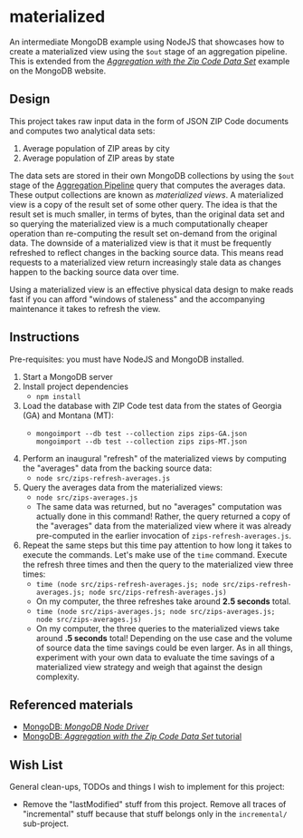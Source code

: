 # materialized

An intermediate MongoDB example using NodeJS that showcases how to create a materialized view using the `$out` stage of
an aggregation pipeline. This is extended from the [*Aggregation with the Zip Code Data Set*](https://docs.mongodb.com/manual/tutorial/aggregation-zip-code-data-set/)
example on the MongoDB website.

## Design

This project takes raw input data in the form of JSON ZIP Code documents and computes two analytical data sets:

1. Average population of ZIP areas by city
1. Average population of ZIP areas by state
   
The data sets are stored in their own MongoDB collections by using the `$out` stage of the [Aggregation Pipeline](https://docs.mongodb.com/manual/core/aggregation-pipeline/)
query that computes the averages data. These output collections are known as *materialized views*. A materialized view
is a copy of the result set of some other query. The idea is that the result set is much smaller, in terms of bytes, than
the original data set and so querying the materialized view is a much computationally cheaper operation than re-computing
the result set on-demand from the original data. The downside of a materialized view is that it must be frequently refreshed
to reflect changes in the backing source data. This means read requests to a materialized view return increasingly stale
data as changes happen to the backing source data over time.

Using a materialized view is an effective physical data design to make reads fast if you can afford "windows of staleness"
and the accompanying maintenance it takes to refresh the view. 

## Instructions

Pre-requisites: you must have NodeJS and MongoDB installed. 

1. Start a MongoDB server
1. Install project dependencies
   * `npm install`
1. Load the database with ZIP Code test data from the states of Georgia (GA) and Montana (MT):
   * ```
     mongoimport --db test --collection zips zips-GA.json
     mongoimport --db test --collection zips zips-MT.json
     ```
1. Perform an inaugural "refresh" of the materialized views by computing the "averages" data from the backing source data:
   * `node src/zips-refresh-averages.js`
1. Query the averages data from the materialized views:
   * `node src/zips-averages.js`
   * The same data was returned, but no "averages" computation was actually done in this command! Rather, the query returned
     a copy of the "averages" data from the materialized view where it was already pre-computed in the earlier invocation
     of `zips-refresh-averages.js`.
1. Repeat the same steps but this time pay attention to how long it takes to execute the commands. Let's make use of the
   `time` command. Execute the refresh three times and then the query to the materialized view three times:
   * `time (node src/zips-refresh-averages.js; node src/zips-refresh-averages.js; node src/zips-refresh-averages.js)`
   * On my computer, the three refreshes take around **2.5 seconds** total.
   * `time (node src/zips-averages.js; node src/zips-averages.js; node src/zips-averages.js)`
   * On my computer, the three queries to the materialized views take around **.5 seconds** total! Depending on the use case
     and the volume of source data the time savings could be even larger. As in all things, experiment with your own data
     to evaluate the time savings of a materialized view strategy and weigh that against the design complexity.

## Referenced materials

* [MongoDB: *MongoDB Node Driver*](https://docs.mongodb.com/drivers/node/)
* [MongoDB: *Aggregation with the Zip Code Data Set* tutorial](https://docs.mongodb.com/manual/tutorial/aggregation-zip-code-data-set/)

## Wish List

General clean-ups, TODOs and things I wish to implement for this project:

* Remove the "lastModified" stuff from this project. Remove all traces of "incremental" stuff because that stuff belongs
  only in the `incremental/` sub-project.
